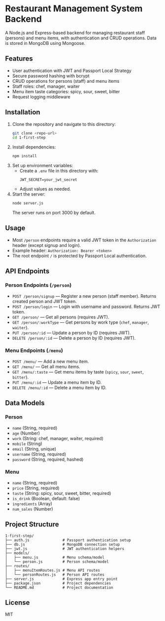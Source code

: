 # Restaurant Management System Backend

A Node.js and Express-based backend for managing restaurant staff (persons) and menu items, with authentication and CRUD operations. Data is stored in MongoDB using Mongoose.

## Features
- User authentication with JWT and Passport Local Strategy
- Secure password hashing with bcrypt
- CRUD operations for persons (staff) and menu items
- Staff roles: chef, manager, waiter
- Menu item taste categories: spicy, sour, sweet, bitter
- Request logging middleware

## Installation

1. Clone the repository and navigate to this directory:
   ```bash
   git clone <repo-url>
   cd 1-first-step
   ```
2. Install dependencies:
   ```bash
   npm install
   ```
3. Set up environment variables:
   - Create a `.env` file in this directory with:
     ```env
     JWT_SECRET=your_jwt_secret
     ```
   - Adjust values as needed.
4. Start the server:
   ```bash
   node server.js
   ```
   The server runs on port 3000 by default.

## Usage

- Most `/person` endpoints require a valid JWT token in the `Authorization` header (except signup and login).
- Example header: `Authorization: Bearer <token>`
- The root endpoint `/` is protected by Passport Local authentication.

## API Endpoints

### Person Endpoints (`/person`)

- `POST /person/signup` — Register a new person (staff member). Returns created person and JWT token.
- `POST /person/login` — Login with username and password. Returns JWT token.
- `GET /person/` — Get all persons (requires JWT).
- `GET /person/:workType` — Get persons by work type (`chef`, `manager`, `waiter`).
- `PUT /person/:id` — Update a person by ID (requires JWT).
- `DELETE /person/:id` — Delete a person by ID (requires JWT).

### Menu Endpoints (`/menu`)

- `POST /menu/` — Add a new menu item.
- `GET /menu/` — Get all menu items.
- `GET /menu/:taste` — Get menu items by taste (`spicy`, `sour`, `sweet`, `bitter`).
- `PUT /menu/:id` — Update a menu item by ID.
- `DELETE /menu/:id` — Delete a menu item by ID.

## Data Models

### Person
- `name` (String, required)
- `age` (Number)
- `work` (String: chef, manager, waiter, required)
- `mobile` (String)
- `email` (String, unique)
- `username` (String, required)
- `password` (String, required, hashed)

### Menu
- `name` (String, required)
- `price` (String, required)
- `taste` (String: spicy, sour, sweet, bitter, required)
- `is_drink` (Boolean, default: false)
- `ingredients` (Array)
- `num_sales` (Number)

## Project Structure

```
1-first-step/
├── auth.js               # Passport authentication setup
├── db.js                 # MongoDB connection setup
├── jwt.js                # JWT authentication helpers
├── models/
│   ├── menu.js           # Menu schema/model
│   └── person.js         # Person schema/model
├── routes/
│   ├── menuItemRoutes.js # Menu API routes
│   └── personRoutes.js   # Person API routes
├── server.js             # Express app entry point
├── package.json          # Project dependencies
└── README.md             # Project documentation
```

## License

MIT
